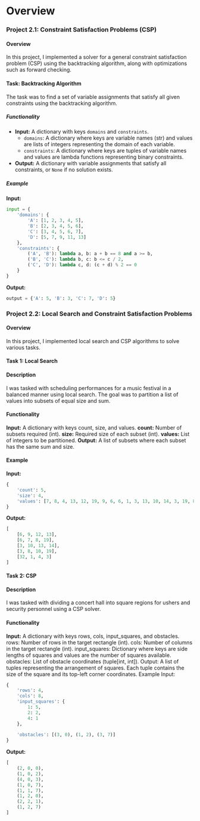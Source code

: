 # Overview

### Project 2.1: Constraint Satisfaction Problems (CSP)

#### Overview
In this project, I implemented a solver for a general constraint satisfaction problem (CSP) using the backtracking algorithm, along with optimizations such as forward checking.

#### Task: Backtracking Algorithm
The task was to find a set of variable assignments that satisfy all given constraints using the backtracking algorithm.

##### Functionality
- **Input:** A dictionary with keys `domains` and `constraints`.
  - `domains`: A dictionary where keys are variable names (str) and values are lists of integers representing the domain of each variable.
  - `constraints`: A dictionary where keys are tuples of variable names and values are lambda functions representing binary constraints.
- **Output:** A dictionary with variable assignments that satisfy all constraints, or `None` if no solution exists.

##### Example
**Input:**
```python
input = {
    'domains': {
        'A': [1, 2, 3, 4, 5],
        'B': [2, 3, 4, 5, 6],
        'C': [3, 4, 5, 6, 7],
        'D': [5, 7, 9, 11, 13]
    },
    'constraints': {
        ('A', 'B'): lambda a, b: a + b == 8 and a >= b,
        ('B', 'C'): lambda b, c: b <= c / 2,
        ('C', 'D'): lambda c, d: (c + d) % 2 == 0
    }
}
```

**Output:**

```python
output = {'A': 5, 'B': 3, 'C': 7, 'D': 5}
```

### Project 2.2: Local Search and Constraint Satisfaction Problems
#### Overview
In this project, I implemented local search and CSP algorithms to solve various tasks.

#### Task 1: Local Search
#### Description
I was tasked with scheduling performances for a music festival in a balanced manner using local search. The goal was to partition a list of values into subsets of equal size and sum.

#### Functionality
**Input:** A dictionary with keys count, size, and values.
**count:** Number of subsets required (int).
**size:** Required size of each subset (int).
**values:** List of integers to be partitioned.
**Output:** A list of subsets where each subset has the same sum and size.

#### Example
**Input:**

```python
{
    'count': 5,
    'size': 4,
    'values': [7, 8, 4, 13, 12, 19, 9, 6, 6, 1, 3, 13, 10, 14, 3, 19, 8, 10, 32, 3]
}
```
**Output:**

```python
[
    [6, 9, 12, 13],
    [6, 7, 8, 19],
    [3, 10, 13, 14],
    [3, 8, 10, 19],
    [32, 1, 4, 3]
]
```
#### Task 2: CSP
#### Description
I was tasked with dividing a concert hall into square regions for ushers and security personnel using a CSP solver.

#### Functionality
**Input:** A dictionary with keys rows, cols, input_squares, and obstacles.
rows: Number of rows in the target rectangle (int).
cols: Number of columns in the target rectangle (int).
input_squares: Dictionary where keys are side lengths of squares and values are the number of squares available.
obstacles: List of obstacle coordinates (tuple[int, int]).
Output: A list of tuples representing the arrangement of squares. Each tuple contains the size of the square and its top-left corner coordinates.
Example
Input:

``` python
{
    'rows': 4,
    'cols': 8,
    'input_squares': {
        1: 5,
        2: 2,
        4: 1
    },
    
    'obstacles': [(3, 0), (1, 2), (3, 7)]
}
```

**Output:**

``` python
[
    (2, 0, 0),
    (1, 0, 2),
    (4, 0, 3),
    (1, 0, 7),
    (1, 1, 7),
    (1, 2, 0),
    (2, 2, 1),
    (1, 2, 7)
]
```
